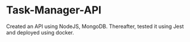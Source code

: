 # Task-Manager-API

Created an API using NodeJS, MongoDB. Thereafter, tested it using Jest and deployed using docker.
